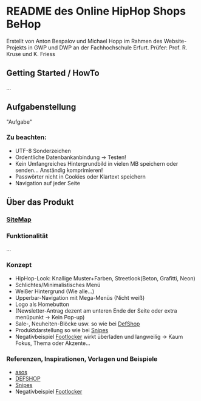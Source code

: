 # README des Online HipHop Shops BeHop
Erstellt von Anton Bespalov und Michael Hopp im Rahmen des Website-Projekts in GWP und DWP an der Fachhochschule Erfurt.
Prüfer: Prof. R. Kruse und K. Friess

## Getting Started / HowTo
...

## Aufgabenstellung
"Aufgabe"

### Zu beachten:
- UTF-8 Sonderzeichen
- Ordentliche Datenbankanbindung -> Testen!
- Kein Umfangreiches Hintergrundbild in vielen MB speichern oder senden... Anständig komprimieren!
- Passwörter nicht in Cookies oder Klartext speichern
- Navigation auf jeder Seite



## Über das Produkt

### [SiteMap](https://www.lucidchart.com/invitations/accept/48120419-dd6e-4d54-b51b-972ed3d3a95a)
### Funktionalität
...

### Konzept
- HipHop-Look: Knallige Muster+Farben, Streetlook(Beton, Grafitti, Neon)
- Schlichtes/Minimalistisches Menü
- Weißer Hintergrund (Wie alle...)
- Upperbar-Navigation mit Mega-Menüs (Nicht weiß)
- Logo als Homebutton
- (Newsletter-Antrag dezent am unteren Ende der Seite oder extra menüpunkt -> Kein Pop-up)
- Sale-, Neuheiten-Blöcke usw. so wie bei [DefShop](https://www.def-shop.com/)
- Produktdarstellung so wie bei [Snipes](https://www.snipes.com/adword=google/brand/de&gclid=EAIaIQobChMI9cymmcD75QIVR5SyCh2v2AjHEAAYASAAEgJmn_D_BwE)
- Negativbeispiel [Footlocker](https://www.footlocker.de/de/startseite) wirkt überladen und langweilig -> Kaum Fokus, Thema oder Akzente...

### Referenzen, Inspirationen, Vorlagen und Beispiele
- [asos](https://www.asos.de/?crd=true)
- [DEFSHOP](https://www.def-shop.com/)
- [Snipes](https://www.snipes.com/?adword=google/brand/de&gclid=EAIaIQobChMI9cymmcD75QIVR5SyCh2v2AjHEAAYASAAEgJmn_D_BwE)
- Negativbeispiel [Footlocker](https://www.footlocker.de/de/startseite)
